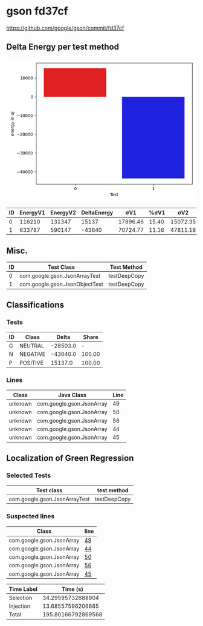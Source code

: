 # gson fd37cf


https://github.com/google/gson/commit/fd37cf



## Delta Energy per test method

![](./gson_delta_energy_0_v.png)


| ID | EnergyV1 | EnergyV2 | DeltaEnergy | σV1 | %σV1 | σV2 | %σV2 |
| --- | --- | --- | --- | --- | --- | --- | --- |
| 0 | 116210 | 131347 | 15137 | 17896.46 | 15.40 | 15072.35 | 11.48 |
| 1 | 633787 | 590147 | -43640 | 70724.77 | 11.16 | 47811.18 | 8.10 |

## Misc.

| ID | Test Class | Test Method |
| --- | --- | --- |
| 0 | com.google.gson.JsonArrayTest | testDeepCopy |
| 1 | com.google.gson.JsonObjectTest | testDeepCopy |



## Classifications

### Tests
| ID | Class | Delta | Share |
| --- | --- | --- | --- |
| G | NEUTRAL | -28503.0 | - |
| N | NEGATIVE | -43640.0 | 100.00 |
| P | POSITIVE | 15137.0 | 100.00 |

### Lines
| Class | Java Class | Line |
| --- | --- | --- |
| unknown | com.google.gson.JsonArray | 49 |
| unknown | com.google.gson.JsonArray | 50 |
| unknown | com.google.gson.JsonArray | 56 |
| unknown | com.google.gson.JsonArray | 44 |
| unknown | com.google.gson.JsonArray | 45 |



## Localization of Green Regression
### Selected Tests
| Test class | test method |
| --- | --- |
| com.google.gson.JsonArrayTest | testDeepCopy |

### Suspected lines
| Class | line |
| --- | --- |
| com.google.gson.JsonArray | [49](https://github.com/google/gson/tree/fd37cf/gson/src/main/java/com/google/gson/JsonArray.java#L49) |
| com.google.gson.JsonArray | [44](https://github.com/google/gson/tree/fd37cf/gson/src/main/java/com/google/gson/JsonArray.java#L49#L44) |
| com.google.gson.JsonArray | [50](https://github.com/google/gson/tree/fd37cf/gson/src/main/java/com/google/gson/JsonArray.java#L49#L44#L50) |
| com.google.gson.JsonArray | [56](https://github.com/google/gson/tree/fd37cf/gson/src/main/java/com/google/gson/JsonArray.java#L49#L44#L50#L56) |
| com.google.gson.JsonArray | [45](https://github.com/google/gson/tree/fd37cf/gson/src/main/java/com/google/gson/JsonArray.java#L49#L44#L50#L56#L45) |



| Time Label | Time (s) |
| --- | --- |
| Selection | 34.29595732688904 |
| Injection | 13.68557596206665 |
| Total | 195.80166792869568 |


